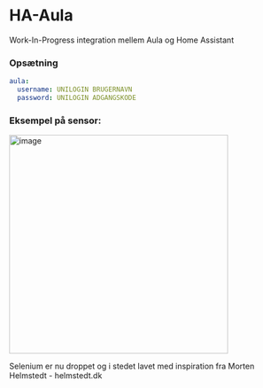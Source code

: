 # HA-Aula

Work-In-Progress integration mellem Aula og Home Assistant

### Opsætning

```yaml
aula:
  username: UNILOGIN BRUGERNAVN
  password: UNILOGIN ADGANGSKODE
```

### Eksempel på sensor: 

<img width="395" alt="image" src="https://user-images.githubusercontent.com/5902488/119724332-e013b500-be6e-11eb-9529-afd4d4601123.png">


Selenium er nu droppet og i stedet lavet med inspiration fra Morten Helmstedt - helmstedt.dk
